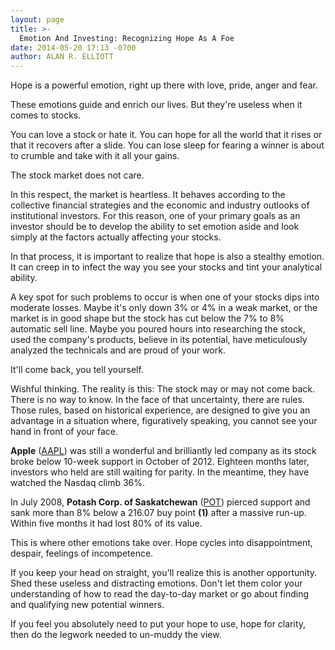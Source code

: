 ```yaml
---
layout: page
title: >-
  Emotion And Investing: Recognizing Hope As A Foe
date: 2014-05-20 17:13 -0700
author: ALAN R. ELLIOTT
---
```





Hope is a powerful emotion, right up there with love, pride, anger and fear.


These emotions guide and enrich our lives. But they're useless when it comes to stocks.


You can love a stock or hate it. You can hope for all the world that it rises or that it recovers after a slide. You can lose sleep for fearing a winner is about to crumble and take with it all your gains.


The stock market does not care.


In this respect, the market is heartless. It behaves according to the collective financial strategies and the economic and industry outlooks of institutional investors. For this reason, one of your primary goals as an investor should be to develop the ability to set emotion aside and look simply at the factors actually affecting your stocks.


In that process, it is important to realize that hope is also a stealthy emotion. It can creep in to infect the way you see your stocks and tint your analytical ability.


A key spot for such problems to occur is when one of your stocks dips into moderate losses. Maybe it's only down 3% or 4% in a weak market, or the market is in good shape but the stock has cut below the 7% to 8% automatic sell line. Maybe you poured hours into researching the stock, used the company's products, believe in its potential, have meticulously analyzed the technicals and are proud of your work.


It'll come back, you tell yourself.


Wishful thinking. The reality is this: The stock may or may not come back. There is no way to know. In the face of that uncertainty, there are rules. Those rules, based on historical experience, are designed to give you an advantage in a situation where, figuratively speaking, you cannot see your hand in front of your face.


**Apple** ([AAPL](https://research.investors.com/quote.aspx?symbol=AAPL)) was still a wonderful and brilliantly led company as its stock broke below 10-week support in October of 2012. Eighteen months later, investors who held are still waiting for parity. In the meantime, they have watched the Nasdaq climb 36%.


In July 2008, **Potash Corp. of Saskatchewan** ([POT](https://research.investors.com/quote.aspx?symbol=POT)) pierced support and sank more than 8% below a 216.07 buy point **(1)** after a massive run-up. Within five months it had lost 80% of its value.


This is where other emotions take over. Hope cycles into disappointment, despair, feelings of incompetence.


If you keep your head on straight, you'll realize this is another opportunity. Shed these useless and distracting emotions. Don't let them color your understanding of how to read the day-to-day market or go about finding and qualifying new potential winners.


If you feel you absolutely need to put your hope to use, hope for clarity, then do the legwork needed to un-muddy the view.




